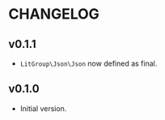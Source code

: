 CHANGELOG
=========

## v0.1.1
- `LitGroup\Json\Json` now defined as final.

## v0.1.0

- Initial version.